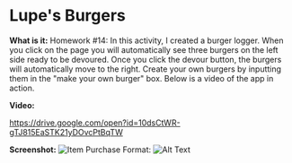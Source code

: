 # Lupe's Burgers

**What is it:**
Homework #14:
In this activity, I created a burger logger. When you click on the page you will automatically see three burgers on the left side ready to be devoured. Once you click the devour button, the burgers will automatically move to the right. Create your own burgers by inputting them in the "make your own burger" box. Below is a video of the app in action.


**Video:**

https://drive.google.com/open?id=10dsCtWR-gTJ815EaSTK21yDOvcPtBqTW



**Screenshot:**
![Item Purchase](/images/screenshot.png)
Format: ![Alt Text](url)